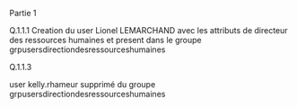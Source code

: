 Partie 1

Q.1.1.1
Creation du user Lionel LEMARCHAND avec les attributs de directeur des ressources humaines et present dans le groupe grpusersdirectiondesressourceshumaines

Q.1.1.3

user kelly.rhameur supprimé du groupe grpusersdirectiondesressourceshumaines

